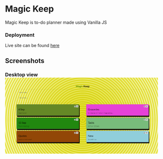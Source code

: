 
# Magic Keep

Magic Keep is to-do planner made using Vanilla JS


### Deployment

Live site can be found [here](https://magickeep.netlify.app/)


## Screenshots

### Desktop view ![App Screenshot](./images/todo.png)

